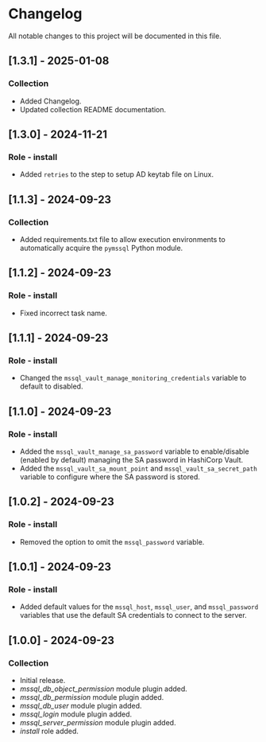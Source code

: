 # Changelog

All notable changes to this project will be documented in this file.

## [1.3.1] - 2025-01-08

### Collection

- Added Changelog.
- Updated collection README documentation.

## [1.3.0] - 2024-11-21

### Role - install

- Added `retries` to the step to setup AD keytab file on Linux.

## [1.1.3] - 2024-09-23

### Collection

- Added requirements.txt file to allow execution environments to automatically acquire the `pymssql` Python module.

## [1.1.2] - 2024-09-23

### Role - install

- Fixed incorrect task name.

## [1.1.1] - 2024-09-23

### Role - install

- Changed the `mssql_vault_manage_monitoring_credentials` variable to default to disabled.

## [1.1.0] - 2024-09-23

### Role - install

- Added the `mssql_vault_manage_sa_password` variable to enable/disable (enabled by default) managing the SA password in HashiCorp Vault.
- Added the `mssql_vault_sa_mount_point` and `mssql_vault_sa_secret_path` variable to configure where the SA password is stored.

## [1.0.2] - 2024-09-23

### Role - install

- Removed the option to omit the `mssql_password` variable.

## [1.0.1] - 2024-09-23

### Role - install

- Added default values for the `mssql_host`, `mssql_user`, and `mssql_password` variables that use the default SA credentials to connect to the server.

## [1.0.0] - 2024-09-23

### Collection

- Initial release.
- *mssql_db_object_permission* module plugin added.
- *mssql_db_permission* module plugin added.
- *mssql_db_user* module plugin added.
- *mssql_login* module plugin added.
- *mssql_server_permission* module plugin added.
- *install* role added.
